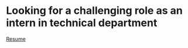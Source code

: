 # Looking for a challenging role as an intern in technical department
[Resume](https://shivam043.github.io/internresume.pdf)
